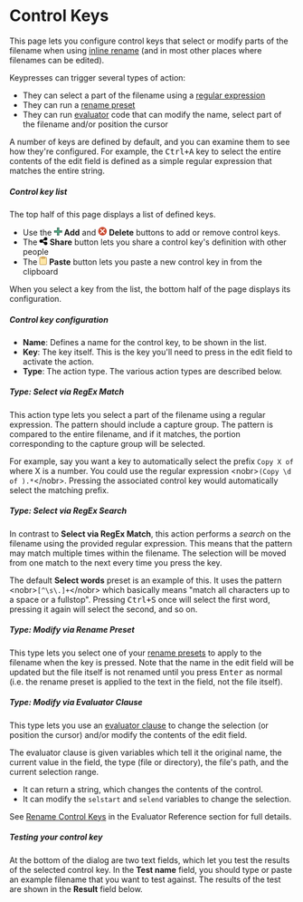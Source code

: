 # Control Keys

This page lets you configure control keys that select or modify parts of the filename when using [inline rename](/Manual/file_operations/renaming_files/inline_rename.md) (and in most other places where filenames can be edited).

Keypresses can trigger several types of action:

- They can select a part of the filename using a [regular expression](/Manual/reference/wildcard_reference/regular_expression_syntax.md)
- They can run a [rename preset](/Manual/file_operations/renaming_files/advanced_rename/rename_presets.md)
- They can run [evaluator](/Manual/evaluator/README.md) code that can modify the name, select part of the filename and/or position the cursor

A number of keys are defined by default, and you can examine them to see how they're configured. For example, the <kbd>Ctrl+A</kbd> key to select the entire contents of the edit field is defined as a simple regular expression that matches the entire string.

##### Control key list

The top half of this page displays a list of defined keys.

- Use the ![](/Manual/images/media/13/button_add.png) **Add** and ![](/Manual/images/media/13/button_delete.png) **Delete** buttons to add or remove control keys.
- The ![](/Manual/images/media/13/button_share.png) **Share** button lets you share a control key's definition with other people
- The ![](/Manual/images/media/13/button_paste.png) **Paste** button lets you paste a new control key in from the clipboard

When you select a key from the list, the bottom half of the page displays its configuration.

##### Control key configuration

- **Name**: Defines a name for the control key, to be shown in the list.
- **Key**: The key itself. This is the key you'll need to press in the edit field to activate the action.
- **Type**: The action type. The various action types are described below.

##### Type: Select via RegEx Match

This action type lets you select a part of the filename using a regular expression. The pattern should include a capture group. The pattern is compared to the entire filename, and if it matches, the portion corresponding to the capture group will be selected.

For example, say you want a key to automatically select the prefix `Copy X of` where X is a number. You could use the regular expression \<nobr\>`(Copy \d of ).*`\</nobr\>. Pressing the associated control key would automatically select the matching prefix.

##### Type: Select via RegEx Search

In contrast to **Select via RegEx Match**, this action performs a *search* on the filename using the provided regular expression. This means that the pattern may match multiple times within the filename. The selection will be moved from one match to the next every time you press the key.

The default **Select words** preset is an example of this. It uses the pattern \<nobr\>`[^\s\.]+`\</nobr\> which basically means "match all characters up to a space or a fullstop". Pressing <kbd>Ctrl+S</kbd> once will select the first word, pressing it again will select the second, and so on.

##### Type: Modify via Rename Preset

This type lets you select one of your [rename presets](/Manual/file_operations/renaming_files/advanced_rename/rename_presets.md) to apply to the filename when the key is pressed. Note that the name in the edit field will be updated but the file itself is not renamed until you press <kbd>Enter</kbd> as normal (i.e. the rename preset is applied to the text in the field, not the file itself).

##### Type: Modify via Evaluator Clause

This type lets you use an [evaluator clause](/Manual/evaluator/README.md) to change the selection (or position the cursor) and/or modify the contents of the edit field.

The evaluator clause is given variables which tell it the original name, the current value in the field, the type (file or directory), the file's path, and the current selection range.

- It can return a string, which changes the contents of the control.
- It can modify the `selstart` and `selend` variables to change the selection.

See [Rename Control Keys](/Manual/evaluator/applicable_contexts/rename_control_keys.md) in the Evaluator Reference section for full details.

##### Testing your control key

At the bottom of the dialog are two text fields, which let you test the results of the selected control key. In the **Test name** field, you should type or paste an example filename that you want to test against. The results of the test are shown in the **Result** field below.
